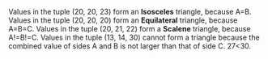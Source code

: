 Values in the tuple (20, 20, 23) form an **Isosceles** triangle, because A=B. 
Values in the tuple (20, 20, 20) form an **Equilateral** triangle, because A=B=C. 
Values in the tuple (20, 21, 22) form a **Scalene** triangle, because A!=B!=C.
Values in the tuple (13, 14, 30) cannot form a triangle because the combined value of sides A and B is not larger than that of side C. 27<30.